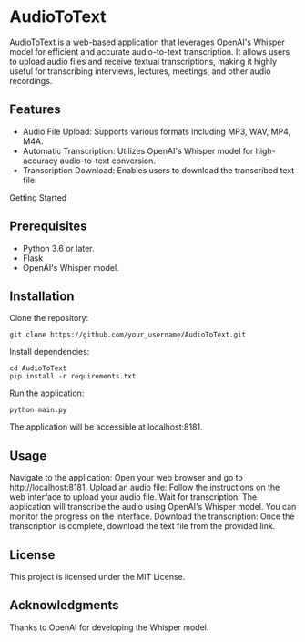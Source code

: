 # AudioToText

AudioToText is a web-based application that leverages OpenAI's Whisper model for efficient and accurate audio-to-text transcription. It allows users to upload audio files and receive textual transcriptions, making it highly useful for transcribing interviews, lectures, meetings, and other audio recordings.

## Features
- Audio File Upload: Supports various formats including MP3, WAV, MP4, M4A.
- Automatic Transcription: Utilizes OpenAI's Whisper model for high-accuracy audio-to-text conversion.
- Transcription Download: Enables users to download the transcribed text file.

Getting Started
## Prerequisites
- Python 3.6 or later.
- Flask
- OpenAI's Whisper model.

## Installation
Clone the repository:
```
git clone https://github.com/your_username/AudioToText.git
```
Install dependencies:
```
cd AudioToText
pip install -r requirements.txt
```

Run the application:
```
python main.py
```

The application will be accessible at localhost:8181.

## Usage
Navigate to the application: Open your web browser and go to http://localhost:8181.
Upload an audio file: Follow the instructions on the web interface to upload your audio file.
Wait for transcription: The application will transcribe the audio using OpenAI's Whisper model. You can monitor the progress on the interface.
Download the transcription: Once the transcription is complete, download the text file from the provided link.

## License
This project is licensed under the MIT License.

## Acknowledgments
Thanks to OpenAI for developing the Whisper model.
